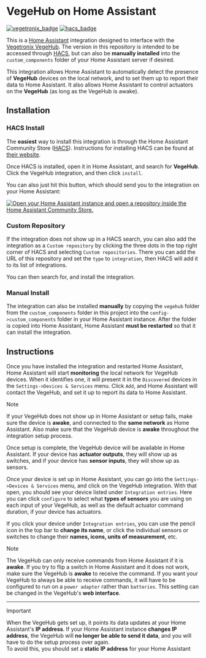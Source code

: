 # VegeHub on Home Assistant

[![vegetronix_badge](https://img.shields.io/badge/VEGETRONIX-VEGEHUB-green)](https://www.vegetronix.com/Products/VG-HUB-RELAY/) [![hacs_badge](https://img.shields.io/badge/HACS-default-blue)](https://github.com/hacs/default)

This is a [Home Assistant](https://www.home-assistant.io/) integration designed to interface with the [Vegetronix VegeHub](https://www.vegetronix.com/Products/VG-HUB-RELAY/). The version in this repository is intended to be accessed through [HACS](https://hacs.xyz/), but can also be **manually installed** into the `custom_components` folder of your Home Assistant server if desired.

This integration allows Home Assistant to automatically detect the presence of **VegeHub** devices on the local network, and to set them up to report their data to Home Assistant. It also allows Home Assistant to control actuators on the **VegeHub** (as long as the VegeHub is awake).

## Installation

### HACS Install

The **easiest** way to install this integration is through the Home Assistant Community Store ([HACS](https://hacs.xyz/)). Instructions for installing HACS can be found at [their website](https://hacs.xyz/docs/use/).

Once HACS is installed, open it in Home Assistant, and search for **VegeHub**. Click the VegeHub integration, and then click `install`.

You can also just hit this button, which should send you to the integration on your Home Assistant:

[![Open your Home Assistant instance and open a repository inside the Home Assistant Community Store.](https://my.home-assistant.io/badges/hacs_repository.svg)](https://my.home-assistant.io/redirect/hacs_repository/?repository=ha-vegehub&owner=Vegetronix-Inc)

### Custom Repository

If the integration does not show up in a HACS search, you can also add the integration as a `Custom repository` by clicking the three dots in the top right corner of HACS and selecting `Custom repositories`. There you can add the URL of this repository and set the `type` to `integration`, then HACS will add it to its list of integrations.

You can then search for, and install the integration.

### Manual Install

The integration can also be installed **manually** by copying the `vegehub` folder from the `custom_components` folder in this project into the `config->custom_components` folder in your Home Assistant instance. After the folder is copied into Home Assistant, Home Assistant **must be restarted** so that it can install the integration.

## Instructions

Once you have installed the integration and restarted Home Assistant, Home Assistant will start **monitoring** the local network for VegeHub devices. When it identifies one, it will present it in the `Discovered` devices in the `Settings->Devices & Services` menu. Click `Add`, and Home Assistant will contact the VegeHub, and set it up to report its data to Home Assistant.

> [!NOTE]  
> If your VegeHub does not show up in Home Assistant or setup fails, make sure the device is **awake**, and connected to the **same network** as Home Assistant. Also make sure that the VegeHub device is **awake** throughout the integration setup process.

Once setup is complete, the VegeHub device will be available in Home Assistant. If your device has **actuator outputs**, they will show up as switches, and if your device has **sensor inputs**, they will show up as sensors.

Once your device is set up in Home Assistant, you can go into the `Settings->Devices & Services` menu, and click on the VegeHub integration. With that open, you should see your device listed under `Integration entries`. Here you can click `configure` to select what **types of sensors** you are using on each input of your VegeHub, as well as the default actuator command duration, if your device has actuators.

If you click your device under `Integration entries`, you can use the pencil icon in the top bar to **change its name**, or click the individual sensors or switches to change their **names, icons, units of measurement**, etc.

> [!NOTE]  
> The VegeHub can only receive commands from Home Assistant if it is **awake**. If you try to flip a switch in Home Assistant and it does not work, make sure the VegeHub is **awake** to receive the command. If you want your VegeHub to always be able to receive commands, it will have to be configured to run on a `power adapter` rather than `batteries`. This setting can be changed in the VegeHub's **web interface**.

---

> [!IMPORTANT]  
> When the VegeHub gets set up, it points its data updates at your Home Assistant's **IP address**. If your Home Assistant instance **changes IP address**, the VegeHub will **no longer be able to send it data**, and you will have to do the setup process over again.  
> To avoid this, you should set a **static IP address** for your Home Assistant
